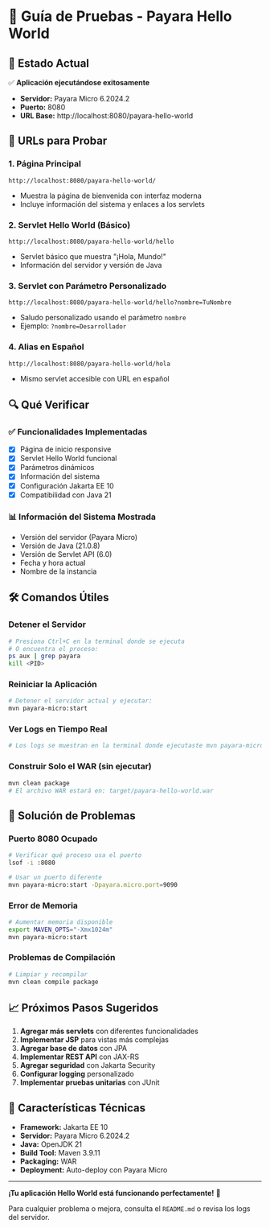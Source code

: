 # 🧪 Guía de Pruebas - Payara Hello World

## 🚀 Estado Actual
✅ **Aplicación ejecutándose exitosamente**
- **Servidor:** Payara Micro 6.2024.2
- **Puerto:** 8080
- **URL Base:** http://localhost:8080/payara-hello-world

## 📱 URLs para Probar

### 1. Página Principal
```
http://localhost:8080/payara-hello-world/
```
- Muestra la página de bienvenida con interfaz moderna
- Incluye información del sistema y enlaces a los servlets

### 2. Servlet Hello World (Básico)
```
http://localhost:8080/payara-hello-world/hello
```
- Servlet básico que muestra "¡Hola, Mundo!"
- Información del servidor y versión de Java

### 3. Servlet con Parámetro Personalizado
```
http://localhost:8080/payara-hello-world/hello?nombre=TuNombre
```
- Saludo personalizado usando el parámetro `nombre`
- Ejemplo: `?nombre=Desarrollador`

### 4. Alias en Español
```
http://localhost:8080/payara-hello-world/hola
```
- Mismo servlet accesible con URL en español

## 🔍 Qué Verificar

### ✅ Funcionalidades Implementadas
- [x] Página de inicio responsive
- [x] Servlet Hello World funcional
- [x] Parámetros dinámicos
- [x] Información del sistema
- [x] Configuración Jakarta EE 10
- [x] Compatibilidad con Java 21

### 📊 Información del Sistema Mostrada
- Versión del servidor (Payara Micro)
- Versión de Java (21.0.8)
- Versión de Servlet API (6.0)
- Fecha y hora actual
- Nombre de la instancia

## 🛠️ Comandos Útiles

### Detener el Servidor
```bash
# Presiona Ctrl+C en la terminal donde se ejecuta
# O encuentra el proceso:
ps aux | grep payara
kill <PID>
```

### Reiniciar la Aplicación
```bash
# Detener el servidor actual y ejecutar:
mvn payara-micro:start
```

### Ver Logs en Tiempo Real
```bash
# Los logs se muestran en la terminal donde ejecutaste mvn payara-micro:start
```

### Construir Solo el WAR (sin ejecutar)
```bash
mvn clean package
# El archivo WAR estará en: target/payara-hello-world.war
```

## 🐛 Solución de Problemas

### Puerto 8080 Ocupado
```bash
# Verificar qué proceso usa el puerto
lsof -i :8080

# Usar un puerto diferente
mvn payara-micro:start -Dpayara.micro.port=9090
```

### Error de Memoria
```bash
# Aumentar memoria disponible
export MAVEN_OPTS="-Xmx1024m"
mvn payara-micro:start
```

### Problemas de Compilación
```bash
# Limpiar y recompilar
mvn clean compile package
```

## 📈 Próximos Pasos Sugeridos

1. **Agregar más servlets** con diferentes funcionalidades
2. **Implementar JSP** para vistas más complejas
3. **Agregar base de datos** con JPA
4. **Implementar REST API** con JAX-RS
5. **Agregar seguridad** con Jakarta Security
6. **Configurar logging** personalizado
7. **Implementar pruebas unitarias** con JUnit

## 🎯 Características Técnicas

- **Framework:** Jakarta EE 10
- **Servidor:** Payara Micro 6.2024.2
- **Java:** OpenJDK 21
- **Build Tool:** Maven 3.9.11
- **Packaging:** WAR
- **Deployment:** Auto-deploy con Payara Micro

---

**¡Tu aplicación Hello World está funcionando perfectamente!** 🎉

Para cualquier problema o mejora, consulta el `README.md` o revisa los logs del servidor.
